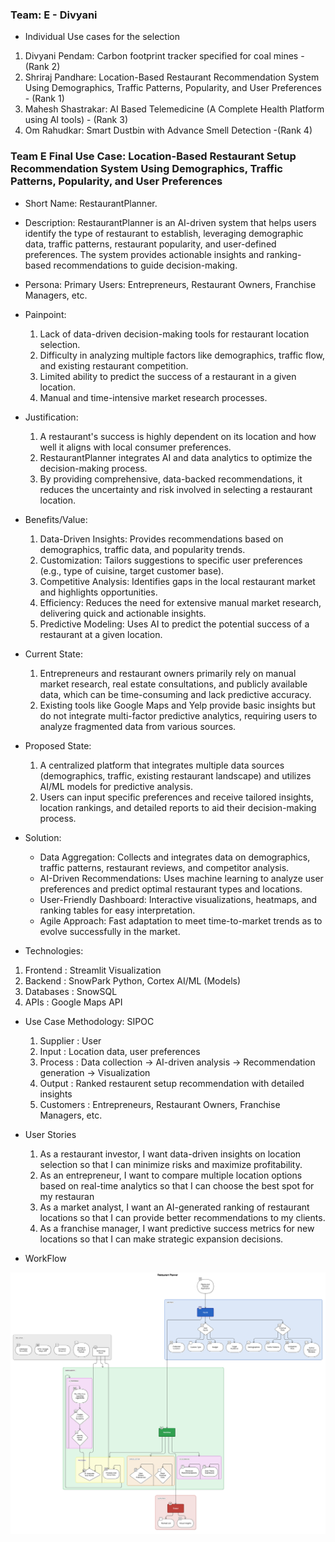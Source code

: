 ### Team: E - Divyani
- Individual Use cases for the selection
1. Divyani Pendam: Carbon footprint tracker specified for coal mines - (Rank 2)
2. Shriraj Pandhare: Location-Based Restaurant Recommendation System Using Demographics, Traffic Patterns, Popularity, and User Preferences - (Rank 1)
3. Mahesh Shastrakar: AI Based Telemedicine (A Complete Health Platform using AI tools) - (Rank 3)
4. Om Rahudkar: Smart Dustbin with Advance Smell Detection -(Rank 4)

### Team E Final Use Case: Location-Based Restaurant Setup Recommendation System Using Demographics, Traffic Patterns, Popularity, and User Preferences
- Short Name: RestaurantPlanner.

- Description: RestaurantPlanner is an AI-driven system that helps users identify the type of restaurant to establish, leveraging demographic data, traffic patterns, restaurant popularity, and user-defined preferences. The system provides actionable insights and ranking-based recommendations to guide decision-making.
  
- Persona: Primary Users: Entrepreneurs, Restaurant Owners, Franchise Managers, etc.
  
- Painpoint:
  1. Lack of data-driven decision-making tools for restaurant location selection.
  2. Difficulty in analyzing multiple factors like demographics, traffic flow, and existing restaurant competition.
  3. Limited ability to predict the success of a restaurant in a given location.
  4. Manual and time-intensive market research processes.

- Justification:
  1. A restaurant's success is highly dependent on its location and how well it aligns with local consumer preferences.
  2. RestaurantPlanner integrates AI and data analytics to optimize the decision-making process.
  3. By providing comprehensive, data-backed recommendations, it reduces the uncertainty and risk involved in selecting a restaurant location.

- Benefits/Value:
  1. Data-Driven Insights: Provides recommendations based on demographics, traffic data, and popularity trends.
  2. Customization: Tailors suggestions to specific user preferences (e.g., type of cuisine, target customer base).
  3. Competitive Analysis: Identifies gaps in the local restaurant market and highlights opportunities.
  4. Efficiency: Reduces the need for extensive manual market research, delivering quick and actionable insights.
  5. Predictive Modeling: Uses AI to predict the potential success of a restaurant at a given location.

- Current State:
  1. Entrepreneurs and restaurant owners primarily rely on manual market research, real estate consultations, and publicly available data, which can be time-consuming and lack predictive accuracy.
  2. Existing tools like Google Maps and Yelp provide basic insights but do not integrate multi-factor predictive analytics, requiring users to analyze fragmented data from various sources.

- Proposed State:
  1. A centralized platform that integrates multiple data sources (demographics, traffic, existing restaurant landscape) and utilizes AI/ML models for predictive analysis.
  2. Users can input specific preferences and receive tailored insights, location rankings, and detailed reports to aid their decision-making process.

- Solution:
  - Data Aggregation: Collects and integrates data on demographics, traffic patterns, restaurant reviews, and competitor analysis.
  - AI-Driven Recommendations: Uses machine learning to analyze user preferences and predict optimal restaurant types and locations.
  - User-Friendly Dashboard: Interactive visualizations, heatmaps, and ranking tables for easy interpretation.
  - Agile Approach: Fast adaptation to meet time-to-market trends as to evolve successfully in the market.

- Technologies: 
1.  Frontend : Streamlit Visualization
2.  Backend : SnowPark Python, Cortex AI/ML (Models)
3.  Databases : SnowSQL
4.  APIs : Google Maps API

- Use Case Methodology: SIPOC
  1. Supplier : User 
  2. Input : Location data, user preferences
  3. Process : Data collection -> AI-driven analysis -> Recommendation generation -> Visualization
  4. Output : Ranked restaurent setup recommendation with detailed insights
  5. Customers : Entrepreneurs, Restaurant Owners, Franchise Managers, etc.

- User Stories
  1. As a restaurant investor, I want data-driven insights on location selection so that I can minimize risks and maximize profitability.
  2. As an entrepreneur, I want to compare multiple location options based on real-time analytics so that I can choose the best spot for my restauran
  3. As a market analyst, I want an AI-generated ranking of restaurant locations so that I can provide better recommendations to my clients.
  4. As a franchise manager, I want predictive success metrics for new locations so that I can make strategic expansion decisions.

- WorkFlow

![WorkFlow](HLD.png "WorkFlow")

